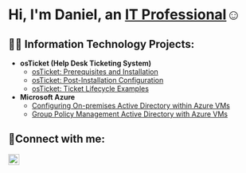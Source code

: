 <h1>Hi, I'm Daniel, an <a href="https://linkedin.com/in/Josh">IT Professional</a>☺</h1>

<h2>👨‍💻 Information Technology Projects:</h2>

- <b>osTicket (Help Desk Ticketing System)</b>
  - [osTicket: Prerequisites and Installation](https://github.com/daniel-house-create/osTicket-Installation)
  - [osTicket: Post-Installation Configuration](https://github.com/daniel-house-create/osTicket-Post-Install)
  - [osTicket: Ticket Lifecycle Examples](https://github.com/daniel-house-create/osTickets-Tickets)
- <b>Microsoft Azure</b>
  - [Configuring On-premises Active Directory within Azure VMs](https://github.com/daniel-house-create/active-directory-setup)
  - [Group Policy Management Active Directory with Azure VMs](https://github.com/daniel-house-create/gp-management-ad)

<h2>🤳Connect with me:</h2>

[<img align="left" alt="Josh | LinkedIn" width="22px" src="https://cdn.jsdelivr.net/npm/simple-icons@v3/icons/linkedin.svg" />][linkedin]

[linkedin]: (https://www.linkedin.com/in/daniel-house-b45579330/)

<!---
Daniel-House-create/Daniel-House-create is a ✨ special ✨ repository because its `README.md` (this file) appears on your GitHub profile.
You can click the Preview link to take a look at your changes.
--->
